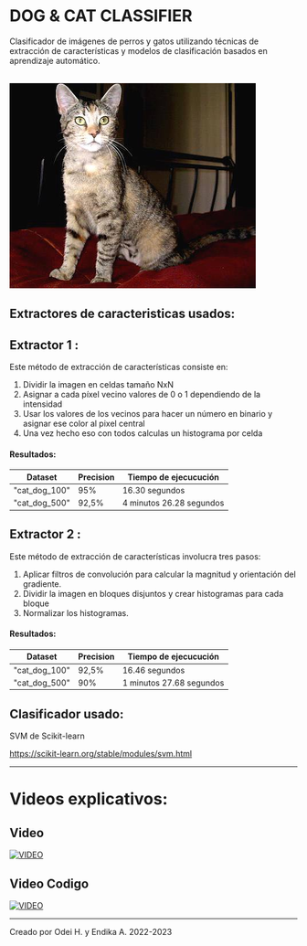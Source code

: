 # DOG & CAT CLASSIFIER<br>

Clasificador de imágenes de perros y gatos utilizando técnicas de extracción de características y modelos de clasificación basados en aprendizaje automático.<br><br>

![alt text](project_image.jpg)

## Extractores de caracteristicas usados:

## Extractor 1 :
Este método de extracción de características consiste en:

1. Dividir la imagen en celdas tamaño NxN
2. Asignar a cada píxel vecino valores de 0 o 1 dependiendo de la intensidad
3. Usar los valores de los vecinos para hacer un número en binario y asignar ese color al pixel central
4. Una vez hecho eso con todos calculas un histograma por celda

#### Resultados: 
| Dataset         | Precision     |  Tiempo de ejecucución |
|--------------|-----------|------------|
| "cat_dog_100" | 95%     | 16.30 segundos       |
| "cat_dog_500"     | 92,5% | 4 minutos 26.28 segundos      |


## Extractor 2 :
Este método de extracción de características involucra tres pasos: 

1. Aplicar filtros de convolución para calcular la magnitud y orientación del gradiente.
2. Dividir la imagen en bloques disjuntos y crear histogramas para cada bloque 
3. Normalizar los histogramas. 


#### Resultados: 
| Dataset         | Precision     |  Tiempo de ejecucución |
|--------------|-----------|------------|
| "cat_dog_100" | 92,5%| 16.46 segundos       |
| "cat_dog_500"     | 90% | 1 minutos 27.68 segundos      |

## Clasificador usado:

SVM de Scikit-learn

https://scikit-learn.org/stable/modules/svm.html


---
# Videos explicativos:

## Video
[![VIDEO](http://img.youtube.com/vi/89BA7UG2XS8/0.jpg)](https://www.youtube.com/watch?v=89BA7UG2XS8 "Video")

## Video Codigo
[![VIDEO](http://img.youtube.com/vi/PlR-ZUXZUCc/0.jpg)](https://www.youtube.com/watch?v=PlR-ZUXZUCc "Video2")


---
Creado por Odei H. y Endika A.  2022-2023


